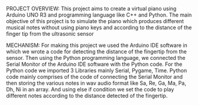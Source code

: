 PROJECT OVERVIEW:
This project aims to create a virtual piano using Arduino UNO R3 and programming language like C++ and Python. The main objective of this project is to simulate the piano which produces different musical notes without using piano keys and according to the distance of the finger tip from the ultrasonic sensor 

MECHANISM:
For making this project we used the Arduino IDE software in which we wrote a code for detecting the distance of the fingertip from the sensor.
Then using the Python programming language, we connected the Serial Monitor of the Arduino IDE software with the Python code. For the Python code we imported 3 Libraries mainly Serial, Pygame, Time. Python code mainly comprises of the code of connecting the Serial Monitor and then storing the various notes in wav audio format like Sa, Re, Ga, Ma, Pa, Dh, Ni in an array. And using else if condition we set the code to play different notes according to the distance detected of the fingertip. 
